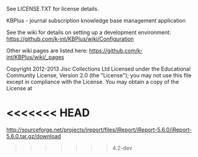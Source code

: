 


See LICENSE.TXT for license details.



KBPlus - journal subscription knowledge base management application

See the wiki for details on setting up a development environment: https://github.com/k-int/KBPlus/wiki/Configuration

Other wiki pages are listed here: https://github.com/k-int/KBPlus/wiki/_pages


Copyright 2012-2013 Jisc Collections Ltd Licensed under the
Educational Community License, Version 2.0 (the "License"); you may
not use this file except in compliance with the License. You may
obtain a copy of the License at


<<<<<<< HEAD
=======
http://sourceforge.net/projects/ireport/files/iReport/iReport-5.6.0/iReport-5.6.0.tar.gz/download
>>>>>>> 4.2-dev
